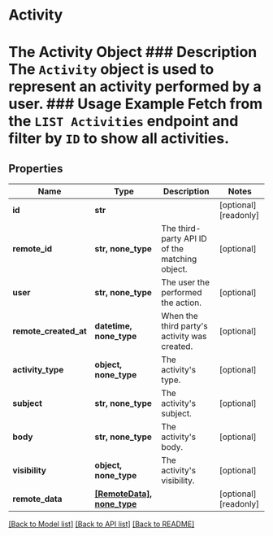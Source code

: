 # Activity

# The Activity Object ### Description The `Activity` object is used to represent an activity performed by a user.  ### Usage Example Fetch from the `LIST Activities` endpoint and filter by `ID` to show all activities.
## Properties
Name | Type | Description | Notes
------------ | ------------- | ------------- | -------------
**id** | **str** |  | [optional] [readonly] 
**remote_id** | **str, none_type** | The third-party API ID of the matching object. | [optional] 
**user** | **str, none_type** | The user the performed the action. | [optional] 
**remote_created_at** | **datetime, none_type** | When the third party&#39;s activity was created. | [optional] 
**activity_type** | **object, none_type** | The activity&#39;s type. | [optional] 
**subject** | **str, none_type** | The activity&#39;s subject. | [optional] 
**body** | **str, none_type** | The activity&#39;s body. | [optional] 
**visibility** | **object, none_type** | The activity&#39;s visibility. | [optional] 
**remote_data** | [**[RemoteData], none_type**](RemoteData.md) |  | [optional] [readonly] 

[[Back to Model list]](../README.md#documentation-for-models) [[Back to API list]](../README.md#documentation-for-api-endpoints) [[Back to README]](../README.md)


